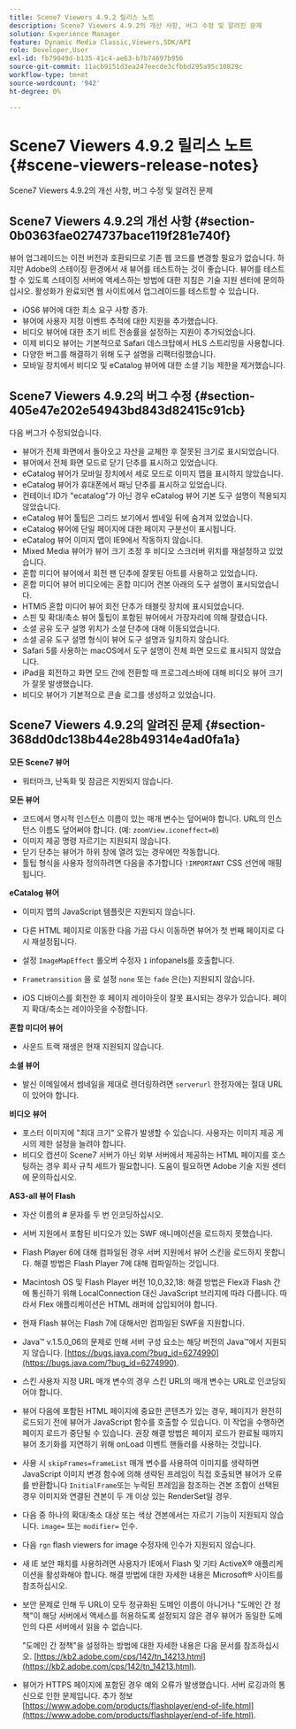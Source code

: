 ```yaml
---
title: Scene7 Viewers 4.9.2 릴리스 노트
description: Scene7 Viewers 4.9.2의 개선 사항, 버그 수정 및 알려진 문제
solution: Experience Manager
feature: Dynamic Media Classic,Viewers,SDK/API
role: Developer,User
exl-id: fb79049d-b135-41c4-ae63-b7b74697b956
source-git-commit: 11acb9151d3ea247eecde3cfbbd295a95c10829c
workflow-type: tm+mt
source-wordcount: '942'
ht-degree: 0%

---
```


# Scene7 Viewers 4.9.2 릴리스 노트{#scene-viewers-release-notes}

Scene7 Viewers 4.9.2의 개선 사항, 버그 수정 및 알려진 문제

## Scene7 Viewers 4.9.2의 개선 사항 {#section-0b0363fae0274737bace119f281e740f}

뷰어 업그레이드는 이전 버전과 호환되므로 기존 웹 코드를 변경할 필요가 없습니다. 하지만 Adobe의 스테이징 환경에서 새 뷰어를 테스트하는 것이 좋습니다. 뷰어를 테스트할 수 있도록 스테이징 서버에 액세스하는 방법에 대한 지침은 기술 지원 센터에 문의하십시오. 활성화가 완료되면 웹 사이트에서 업그레이드를 테스트할 수 있습니다.

* iOS6 뷰어에 대한 최소 요구 사항 증가.
* 뷰어에 사용자 지정 이벤트 추적에 대한 지원을 추가했습니다.
* 비디오 뷰어에 대한 초기 비트 전송률을 설정하는 지원이 추가되었습니다.
* 이제 비디오 뷰어는 기본적으로 Safari 데스크탑에서 HLS 스트리밍을 사용합니다.
* 다양한 버그를 해결하기 위해 도구 설명을 리팩터링했습니다.
* 모바일 장치에서 비디오 및 eCatalog 뷰어에 대한 소셜 기능 제한을 제거했습니다.

## Scene7 Viewers 4.9.2의 버그 수정 {#section-405e47e202e54943bd843d82415c91cb}

다음 버그가 수정되었습니다.

* 뷰어가 전체 화면에서 돌아오고 자산을 교체한 후 잘못된 크기로 표시되었습니다.
* 뷰어에서 전체 화면 모드로 닫기 단추를 표시하고 있었습니다.
* eCatalog 뷰어가 모바일 장치에서 세로 모드로 이미지 맵을 표시하지 않았습니다.
* eCatalog 뷰어가 휴대폰에서 패닝 단추를 표시하고 있었습니다.
* 컨테이너 ID가 &quot;ecatalog&quot;가 아닌 경우 eCatalog 뷰어 기본 도구 설명이 적용되지 않았습니다.
* eCatalog 뷰어 툴팁은 그리드 보기에서 썸네일 뒤에 숨겨져 있었습니다.
* eCatalog 뷰어에 단일 페이지에 대한 페이지 구분선이 표시됩니다.
* eCatalog 뷰어 이미지 맵이 IE9에서 작동하지 않습니다.
* Mixed Media 뷰어가 뷰어 크기 조정 후 비디오 스크러버 위치를 재설정하고 있었습니다.
* 혼합 미디어 뷰어에서 회전 팬 단추에 잘못된 아트를 사용하고 있었습니다.
* 혼합 미디어 뷰어 비디오에는 혼합 미디어 견본 아래의 도구 설명이 표시되었습니다.
* HTMl5 혼합 미디어 뷰어 회전 단추가 태블릿 장치에 표시되었습니다.
* 스핀 및 확대/축소 뷰어 툴팁이 포함된 뷰어에서 가장자리에 의해 잘렸습니다.
* 소셜 공유 도구 설명 위치가 소셜 단추에 대해 이동되었습니다.
* 소셜 공유 도구 설명 형식이 뷰어 도구 설명과 일치하지 않습니다.
* Safari 5를 사용하는 macOS에서 도구 설명이 전체 화면 모드로 표시되지 않았습니다.
* iPad을 회전하고 화면 모드 간에 전환할 때 프로그레스바에 대해 비디오 뷰어 크기가 잘못 발생했습니다.
* 비디오 뷰어가 기본적으로 콘솔 로그를 생성하고 있었습니다.

## Scene7 Viewers 4.9.2의 알려진 문제 {#section-368dd0dc138b44e28b49314e4ad0fa1a}

**모든 Scene7 뷰어**

* 워터마크, 난독화 및 잠금은 지원되지 않습니다.

**모든 뷰어**

* 코드에서 명시적 인스턴스 이름이 있는 매개 변수는 덮어써야 합니다. URL의 인스턴스 이름도 덮어써야 합니다. (예: `zoomView.iconeffect=0`)
* 이미지 제공 명령 자르기는 지원되지 않습니다.
* 닫기 단추는 뷰어가 하위 창에 열려 있는 경우에만 작동합니다.
* 툴팁 형식을 사용자 정의하려면 다음을 추가합니다 `!IMPORTANT` CSS 선언에 매핑됩니다.

**eCatalog 뷰어**

* 이미지 맵의 JavaScript 템플릿은 지원되지 않습니다.
* 다른 HTML 페이지로 이동한 다음 가끔 다시 이동하면 뷰어가 첫 번째 페이지로 다시 재설정됩니다.
* 설정 `ImageMapEffect` 롤오버 수정자 `1` infopanels를 호출합니다.

* `Frametransition` 을 로 설정 `none` 또는 `fade` 은(는) 지원되지 않습니다.

* iOS 디바이스를 회전한 후 페이지 레이아웃이 잘못 표시되는 경우가 있습니다. 페이지 확대/축소는 레이아웃을 수정합니다.

**혼합 미디어 뷰어**

* 사운드 트랙 재생은 현재 지원되지 않습니다.

**소셜 뷰어**

* 발신 이메일에서 썸네일을 제대로 렌더링하려면 `serverurl` 한정자에는 절대 URL이 있어야 합니다.

**비디오 뷰어**

* 포스터 이미지에 &quot;최대 크기&quot; 오류가 발생할 수 있습니다. 사용자는 이미지 제공 게시의 제한 설정을 늘려야 합니다.
* 비디오 캡션이 Scene7 서버가 아닌 외부 서버에서 제공하는 HTML 페이지를 호스팅하는 경우 회사 규칙 세트가 필요합니다. 도움이 필요하면 Adobe 기술 지원 센터에 문의하십시오.

**AS3-all 뷰어 Flash**

* 자산 이름의 # 문자를 두 번 인코딩하십시오.
* 서버 지원에서 포함된 비디오가 있는 SWF 애니메이션을 로드하지 못했습니다.
* Flash Player 6에 대해 컴파일된 경우 서버 지원에서 뷰어 스킨을 로드하지 못합니다. 해결 방법은 Flash Player 7에 대해 컴파일하는 것입니다.
* Macintosh OS 및 Flash Player 버전 10,0,32,18: 해결 방법은 Flex과 Flash 간에 통신하기 위해 LocalConnection 대신 JavaScript 브리지에 따라 다릅니다. 따라서 Flex 애플리케이션은 HTML 래퍼에 삽입되어야 합니다.
* 현재 Flash 뷰어는 Flash 7에 대해서만 컴파일된 SWF을 지원합니다.
* Java™ v.1.5.0_06의 문제로 인해 서버 구성 요소는 해당 버전의 Java™에서 지원되지 않습니다. [https://bugs.java.com/?bug_id=6274990](https://bugs.java.com/?bug_id=6274990).
* 스킨 사용자 지정 URL 매개 변수의 경우 스킨 URL의 매개 변수는 URL로 인코딩되어야 합니다.
* 뷰어 다음에 포함된 HTML 페이지에 중요한 콘텐츠가 있는 경우, 페이지가 완전히 로드되기 전에 뷰어가 JavaScript 함수를 호출할 수 있습니다. 이 작업을 수행하면 페이지 로드가 중단될 수 있습니다. 권장 해결 방법은 페이지 로드가 완료될 때까지 뷰어 초기화를 지연하기 위해 onLoad 이벤트 핸들러를 사용하는 것입니다.
* 사용 시 `skipFrames=frameList` 매개 변수를 사용하여 이미지를 생략하면 JavaScript 이미지 변경 함수에 의해 생략된 프레임이 직접 호출되면 뷰어가 오류를 반환합니다 `InitialFrame`또는 누락된 프레임을 참조하는 견본 조합이 선택된 경우 이미지와 연결된 견본이 두 개 이상 있는 RenderSet일 경우.

* 다음 중 하나의 확대/축소 대상 또는 색상 견본에서는 자르기 기능이 지원되지 않습니다. `image=` 또는 `modifier=` 인수.

* 다음 `rgn` flash viewers for image 수정자에 인수가 지원되지 않습니다.
* 새 IE 보안 패치를 사용하려면 사용자가 IE에서 Flash 및 기타 ActiveX® 애플리케이션을 활성화해야 합니다. 해결 방법에 대한 자세한 내용은 Microsoft® 사이트를 참조하십시오.
* 보안 문제로 인해 두 URL이 모두 정규화된 도메인 이름이 아니거나 &quot;도메인 간 정책&quot;이 해당 서버에서 액세스를 허용하도록 설정되지 않은 경우 뷰어가 동일한 도메인의 다른 서버에서 읽을 수 없습니다.


   &quot;도메인 간 정책&quot;을 설정하는 방법에 대한 자세한 내용은 다음 문서를 참조하십시오. [https://kb2.adobe.com/cps/142/tn_14213.html](https://kb2.adobe.com/cps/142/tn_14213.html).

* 뷰어가 HTTPS 페이지에 포함된 경우 예외 오류가 발생했습니다. 서버 로깅과의 통신으로 인한 문제입니다. 추가 정보 [https://www.adobe.com/products/flashplayer/end-of-life.html](https://www.adobe.com/products/flashplayer/end-of-life.html).
